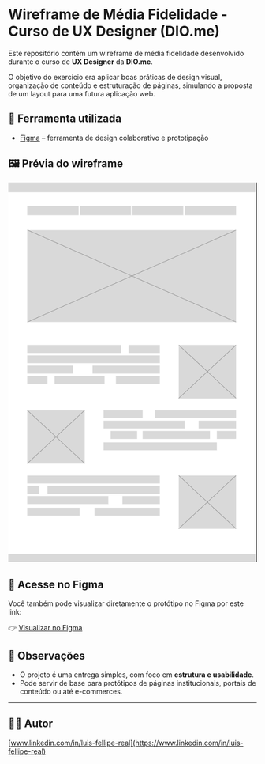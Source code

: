# Wireframe de Média Fidelidade - Curso de UX Designer (DIO.me)

Este repositório contém um wireframe de média fidelidade desenvolvido durante o curso de **UX Designer** da **DIO.me**.

O objetivo do exercício era aplicar boas práticas de design visual, organização de conteúdo e estruturação de páginas, simulando a proposta de um layout para uma futura aplicação web.

## 🔧 Ferramenta utilizada

- [Figma](https://www.figma.com) – ferramenta de design colaborativo e prototipação

## 🖼️ Prévia do wireframe

![Wireframe de média fidelidade](./assets/wireframe-media-fidelidade.png)

## 🔗 Acesse no Figma

Você também pode visualizar diretamente o protótipo no Figma por este link:

👉 [Visualizar no Figma](https://www.figma.com/proto/wnjepEChuw4q4fgCjezdHN/Untitled?type=design&node-id=2-3&t=uuRdN6ICFNcqyBSL-0&scaling=contain&page-id=0%3A1)

## 📌 Observações

- O projeto é uma entrega simples, com foco em **estrutura e usabilidade**.
- Pode servir de base para protótipos de páginas institucionais, portais de conteúdo ou até e-commerces.

---

## 👨‍💻 Autor

[www.linkedin.com/in/luis-fellipe-real](https://www.linkedin.com/in/luis-fellipe-real)
